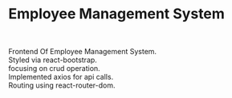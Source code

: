 # Employee Management System
<br>

Frontend Of Employee Management System.<br>
Styled via react-bootstrap.<br>
focusing on crud operation.<br>
Implemented axios for api calls.<br>
Routing using react-router-dom.


